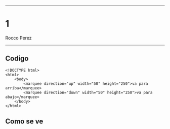 
---

# 1

Rocco Perez

---

## Codigo

```
<!DOCTYPE html>
<html>
    <body>
        <marquee direction="up" width="50" height="250">va para arriba</marquee>
        <marquee direction="down" width="50" height="250">va para abajo</marquee>
    </body>
</html>
```

## Como se ve

